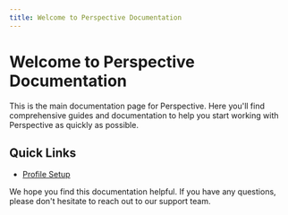 ```yaml
---
title: Welcome to Perspective Documentation
---
```


# Welcome to Perspective Documentation

This is the main documentation page for Perspective. Here you'll find comprehensive guides and documentation to help you start working with Perspective as quickly as possible.

## Quick Links

- [Profile Setup](/docs/profile-setup)

We hope you find this documentation helpful. If you have any questions, please don't hesitate to reach out to our support team.
